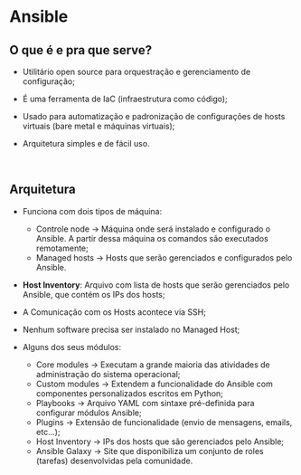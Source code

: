 # Ansible

## O que é e pra que serve?

- Utilitário open source para orquestração e gerenciamento de configuração;

- É uma ferramenta de IaC (infraestrutura como código);

- Usado para automatização e padronização de configurações de hosts virtuais (bare metal e máquinas virtuais);

- Arquitetura simples e de fácil uso.

<br />

## Arquitetura

- Funciona com dois tipos de máquina:

  - Controle node -> Máquina onde será instalado e configurado o Ansible. A partir dessa máquina os comandos são executados remotamente;
  - Managed hosts -> Hosts que serão gerenciados e configurados pelo Ansible.

- **Host Inventory**: Arquivo com lista de hosts que serão gerenciados pelo Ansible, que contém os IPs dos hosts;

- A Comunicação com os Hosts acontece via SSH;

- Nenhum software precisa ser instalado no Managed Host;

- Alguns dos seus módulos:
  - Core modules -> Executam a grande maioria das atividades de administração do sistema operacional;
  - Custom modules -> Extendem a funcionalidade do Ansible com componentes personalizados escritos em Python;
  - Playbooks -> Arquivo YAML com sintaxe pré-definida para configurar módulos Ansible;
  - Plugins -> Extensão de funcionalidade (envio de mensagens, emails, etc...);
  - Host Inventory -> IPs dos hosts que são gerenciados pelo Ansible;
  - Ansible Galaxy -> Site que disponibiliza um conjunto de roles (tarefas) desenvolvidas pela comunidade.
